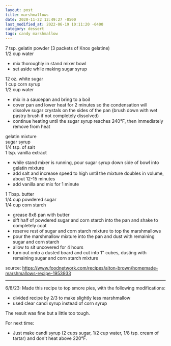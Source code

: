 ```yaml
---
layout: post
title: marshmallows
date: 2020-11-22 12:49:27 -0500
last_modified_at: 2022-06-19 10:11:20 -0400
category: dessert
tags: candy marshmallow
---
```


7 tsp. gelatin powder (3 packets of Knox gelatine)  
1/2 cup water  
* mix thoroughly in stand mixer bowl
* set aside while making sugar syrup

12 oz. white sugar  
1 cup corn syrup  
1/2 cup water  
* mix in a saucepan and bring to a boil
* cover pan and lower heat for 2 minutes so the condensation will dissolve sugar crystals on the
  sides of the pan (brush down with wet pastry brush if not completely dissolved)
* continue heating until the sugar syrup reaches 240°F, then immediately remove from heat

gelatin mixture  
sugar syrup    
1/4 tsp. of salt  
1 tsp. vanilla extract  
* while stand mixer is running, pour sugar syrup down side of bowl into gelatin mixture
* add salt and increase speed to high until the mixture doubles in volume, about 12-15 minutes
* add vanilla and mix for 1 minute

1 Tbsp. butter  
1/4 cup powdered sugar  
1/4 cup corn starch  
* grease 8x8 pan with butter
* sift half of powdered sugar and corn starch into the pan and shake to completely coat
* reserve rest of sugar and corn starch mixture to top the marshmallows
* pour the marshmallow mixture into the pan and dust with remaining sugar and corn starch
* allow to sit uncovered for 4 hours
* turn out onto a dusted board and cut into 1" cubes, dusting with remaining sugar and corn starch
  mixture

source: <https://www.foodnetwork.com/recipes/alton-brown/homemade-marshmallows-recipe-1953933>

---

6/8/23: Made this recipe to top smore pies, with the following modifications:

* divided recipe by 2/3 to make slightly less marshmallow
* used clear candi syrup instead of corn syrup

The result was fine but a little too tough.

For next time:
* Just make candi syrup (2 cups sugar, 1/2 cup water, 1/8 tsp. cream of tartar) and don't heat above 220°F.
